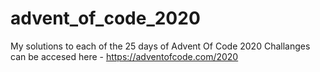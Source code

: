 # advent_of_code_2020
My solutions to each of the 25 days of Advent Of Code 2020
Challanges can be accesed here - https://adventofcode.com/2020
